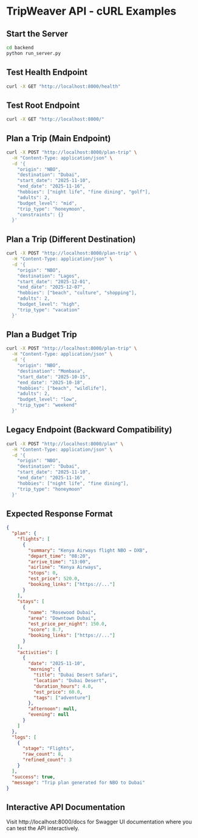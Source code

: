 # TripWeaver API - cURL Examples

## Start the Server
```bash
cd backend
python run_server.py
```

## Test Health Endpoint
```bash
curl -X GET "http://localhost:8000/health"
```

## Test Root Endpoint
```bash
curl -X GET "http://localhost:8000/"
```

## Plan a Trip (Main Endpoint)
```bash
curl -X POST "http://localhost:8000/plan-trip" \
  -H "Content-Type: application/json" \
  -d '{
    "origin": "NBO",
    "destination": "Dubai",
    "start_date": "2025-11-10",
    "end_date": "2025-11-16",
    "hobbies": ["night life", "fine dining", "golf"],
    "adults": 2,
    "budget_level": "mid",
    "trip_type": "honeymoon",
    "constraints": {}
  }'
```

## Plan a Trip (Different Destination)
```bash
curl -X POST "http://localhost:8000/plan-trip" \
  -H "Content-Type: application/json" \
  -d '{
    "origin": "NBO",
    "destination": "Lagos",
    "start_date": "2025-12-01",
    "end_date": "2025-12-07",
    "hobbies": ["beach", "culture", "shopping"],
    "adults": 2,
    "budget_level": "high",
    "trip_type": "vacation"
  }'
```

## Plan a Budget Trip
```bash
curl -X POST "http://localhost:8000/plan-trip" \
  -H "Content-Type: application/json" \
  -d '{
    "origin": "NBO",
    "destination": "Mombasa",
    "start_date": "2025-10-15",
    "end_date": "2025-10-18",
    "hobbies": ["beach", "wildlife"],
    "adults": 2,
    "budget_level": "low",
    "trip_type": "weekend"
  }'
```

## Legacy Endpoint (Backward Compatibility)
```bash
curl -X POST "http://localhost:8000/plan" \
  -H "Content-Type: application/json" \
  -d '{
    "origin": "NBO",
    "destination": "Dubai",
    "start_date": "2025-11-10",
    "end_date": "2025-11-16",
    "hobbies": ["night life", "fine dining"],
    "trip_type": "honeymoon"
  }'
```

## Expected Response Format
```json
{
  "plan": {
    "flights": [
      {
        "summary": "Kenya Airways flight NBO → DXB",
        "depart_time": "08:20",
        "arrive_time": "13:00",
        "airline": "Kenya Airways",
        "stops": 0,
        "est_price": 520.0,
        "booking_links": ["https://..."]
      }
    ],
    "stays": [
      {
        "name": "Rosewood Dubai",
        "area": "Downtown Dubai",
        "est_price_per_night": 150.0,
        "score": 8.7,
        "booking_links": ["https://..."]
      }
    ],
    "activities": [
      {
        "date": "2025-11-10",
        "morning": {
          "title": "Dubai Desert Safari",
          "location": "Dubai Desert",
          "duration_hours": 4.0,
          "est_price": 60.0,
          "tags": ["adventure"]
        },
        "afternoon": null,
        "evening": null
      }
    ]
  },
  "logs": [
    {
      "stage": "Flights",
      "raw_count": 8,
      "refined_count": 3
    }
  ],
  "success": true,
  "message": "Trip plan generated for NBO to Dubai"
}
```

## Interactive API Documentation
Visit http://localhost:8000/docs for Swagger UI documentation where you can test the API interactively.
